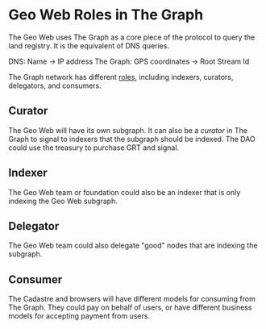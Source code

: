 #  Geo Web Roles in The Graph

The Geo Web uses The Graph as a core piece of the protocol to query the land registry. It is the equivalent of DNS queries.

DNS: Name -> IP address
The Graph: GPS coordinates -> Root Stream Id

The Graph network has different [roles][1], including indexers, curators, delegators, and consumers.

## Curator

The Geo Web will have its own subgraph. It can also be a _curator_ in The Graph to signal to indexers that the subgraph should be indexed. The DAO could use the treasury to purchase GRT and signal.

## Indexer

The Geo Web team or foundation could also be an indexer that is only indexing the Geo Web subgraph.

## Delegator

The Geo Web team could also delegate "good" nodes that are indexing the subgraph.

## Consumer

The Cadastre and browsers will have different models for consuming from The Graph. They could pay on behalf of users, or have different business models for accepting payment from users.


[1]: https://thegraph.com/blog/the-graph-grt-token-economics